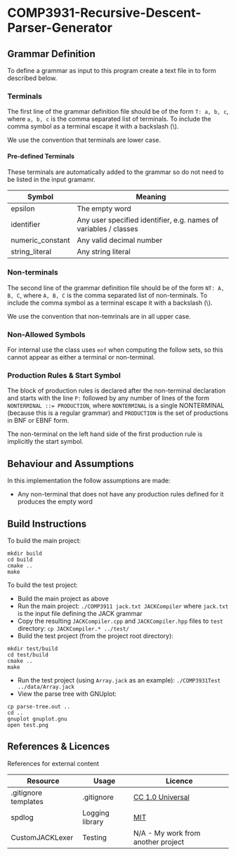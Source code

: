 # COMP3931-Recursive-Descent-Parser-Generator

## Grammar Definition

To define a grammar as input to this program create a text file in to form described below.

### Terminals

The first line of the grammar definition file should be of the form `T: a, b, c`, where `a, b, c` is the comma separated list of terminals. To include the comma symbol as a terminal escape it with a backslash (\\).

We use the convention that terminals are lower case.

#### Pre-defined Terminals

These terminals are automatically added to the grammar so do not need to be listed in the input gramamr.

| Symbol | Meaning |
| - | - |
| epsilon | The empty word
| identifier | Any user specified identifier, e.g. names of variables / classes
| numeric_constant | Any valid decimal number
| string_literal | Any string literal

### Non-terminals

The second line of the grammar definition file should be of the form `NT: A, B, C`, where `A, B, C` is the comma separated list of non-terminals. To include the comma symbol as a terminal escape it with a backslash (\\).

We use the convention that non-temrinals are in all upper case.

### Non-Allowed Symbols

For internal use the class uses `eof` when computing the follow sets, so this cannot appear as either a terminal or non-terminal.

### Production Rules & Start Symbol

The block of production rules is declared after the non-terminal declaration and starts with the line `P:` followed by any number of lines of the form `NONTERMINAL ::= PRODUCTION`, where `NONTERMINAL` is a single NONTERMINAL (because this is a regular grammar) and `PRODUCTION` is the set of productions in BNF or EBNF form.

The non-terminal on the left hand side of the first production rule is implicitly the start symbol.

## Behaviour and Assumptions

In this implementation the follow assumptions are made:

- Any non-terminal that does not have any production rules defined for it produces the empty word

## Build Instructions

To build the main project:
```
mkdir build
cd build
cmake ..
make
```

To build the test project:
- Build the main project as above
- Run the main project: `./COMP3911 jack.txt JACKCompiler` where `jack.txt` is the input file defining the JACK grammar
- Copy the resulting `JACKCompiler.cpp` and `JACKCompiler.hpp` files to `test` directory: `cp JACKCompiler.* ../test/`
- Build the test project (from the project root directory):
```
mkdir test/build
cd test/build
cmake ..
make
```
- Run the test project (using `Array.jack` as an example): `./COMP3931Test ../data/Array.jack`
- View the parse tree with GNUplot:
```
cp parse-tree.out ..
cd ..
gnuplot gnuplot.gnu
open test.png
```

## References & Licences

References for external content

| Resource | Usage | Licence |
| - | - | - |
| .gitignore templates | .gitignore | [CC 1.0 Universal](https://github.com/github/gitignore/blob/master/LICENSE) |
| spdlog | Logging library | [MIT](https://github.com/gabime/spdlog/blob/v1.x/LICENSE) |
| CustomJACKLexer | Testing | N/A - My work from another project |
